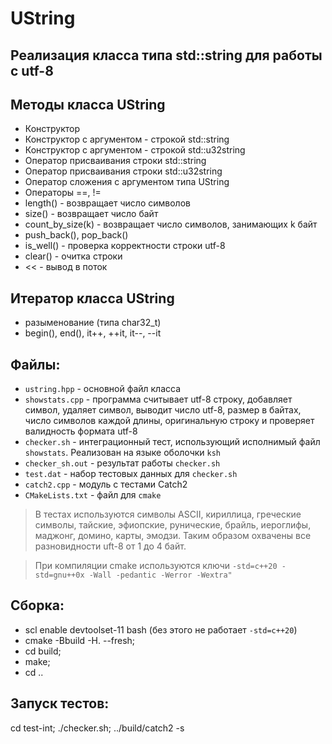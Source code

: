 # UString
## Реализация класса типа std::string для работы с utf-8

## Методы класса UString
- Конструктор
- Конструктор с аргументом - строкой std::string
- Конструктор с аргументом - строкой std::u32string
- Оператор присваивания строки std::string
- Оператор присваивания строки std::u32string
- Оператор сложения с аргументом типа UString
- Операторы ==, !=
- length() - возвращает число символов
- size() - возвращает число байт
- count_by_size(k) - возвращает число символов, занимающих k байт
- push_back(), pop_back()
- is_well() - проверка корректности строки utf-8
- clear() - очитка строки
- << - вывод в поток

## Итератор класса UString
- разыменование (типа char32_t)
- begin(), end(), it++, ++it, it--, --it

## Файлы:
- `ustring.hpp` - основной файл класса
- `showstats.cpp` - программа считывает utf-8 строку, добавляет символ, удаляет символ, выводит число utf-8, размер в байтах, число символов каждой длины, оригинальную строку и проверяет валидность формата utf-8
- `checker.sh` - интеграционный тест, использующий исполнимый файл `showstats`. Реализован на языке оболочки `ksh`
- `checker_sh.out` - результат работы `checker.sh`
- `test.dat` - набор тестовых данных для `checker.sh`
- `catch2.cpp` - модуль с тестами Catch2
- `CMakeLists.txt` - файл для `cmake`

> В тестах используются символы ASCII,
> кириллица, греческие символы, тайские,
> эфиопские, рунические, брайль, иероглифы,
> маджонг, домино, карты, эмодзи.
> Таким образом охвачены все разновидности uft-8
> от 1 до 4 байт.

> При компиляции cmake используются ключи `-std=c++20 -std=gnu++0x -Wall -pedantic -Werror -Wextra"`

## Сборка:
- scl enable devtoolset-11 bash (без этого не работает `-std=c++20`)
- cmake -Bbuild -H. --fresh;
- cd build;
- make;
- cd ..

## Запуск тестов:
cd test-int;
./checker.sh;
../build/catch2 -s



